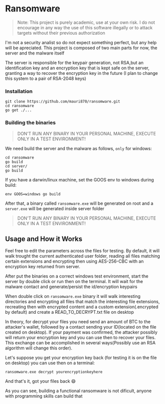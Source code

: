 # Ransomware

> Note: This project is purely academic, use at your own risk. I do not encourage in any way the use of this software illegally or to attack targets without their previous authorization

I'm not a security analist so do not expect something perfect, but any help will be apreciated. This project is composed of two main parts for now, the server and the malware itself

The server is responsible for the keypair generation, not RSA,but an identification key and an encryption key that is kept safe on the server, granting a way to recover the encryption key in the future (I plan to change this system to a pair of RSA-2048 keys)

### Installation
```
git clone https://github.com/mauri870/ransomware.git
cd ransomware
go get ./...
```

### Building the binaries
> DON'T RUN ANY BINARY IN YOUR PERSONAL MACHINE, EXECUTE ONLY IN A TEST ENVIRONMENT!

We need build the server and the malware as follows, `only` for windows:
```
cd ransomware
go build
cd server/
go build
```
If you have a darwin/linux machine, set the GOOS env to windows during build:
```
env GOOS=windows go build
```
After that, a binary called `ransomware.exe` will be generated on root and a `server.exe` will be generated inside server folder

> DON'T RUN ANY BINARY IN YOUR PERSONAL MACHINE, EXECUTE ONLY IN A TEST ENVIRONMENT!

## Usage and How it Works
Feel free to edit the parameters across the files for testing.
By default, it will walk trought the current authenticated user folder, reading all files matching certain extensions and encrypting then using AES-256-CBC with an encryption key returned from server.

After put the binaries on a correct windows test environment, start the server by double click or run then on the terminal.
It will wait for the malware contact and generate/persist the id/encryption keypairs

When double click on `ransomware.exe` binary it will walk interesting directories and encrypting all files that match the interesting file extensions, recreating then with encrypted content and a custom extension(.encrypted by default) and create a READ_TO_DECRYPT.txt file on desktop

In theory, for decrypt your files you need send an amount of BTC to the attacker's wallet, followed by a contact sending your ID(located on the file created on desktop). If your payment was confirmed, the attacker possibly will return your encryption key and you can use then to recover your files. This exchange can be accomplished in several ways(Possibly use an RSA algorithm will change this order).

Let's suppose you get your encryption key back (for testing it is on the file on desktop) you can use then on a terminal:
```
ransomware.exe decrypt yourencryptionkeyhere
```
And that's it, got your files back :smile:

As you can see, building a functional ransomware is not dificult, anyone with programming skills can build that
